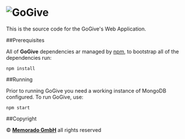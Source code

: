 # ![GoGive](https://cloud.githubusercontent.com/assets/498906/10432023/ddb0e1f2-7108-11e5-9d0e-53e18d80d632.png)

This is the source code for the GoGive's Web Application.

##Prerequisites

All of **GoGive** dependencies ar managed by [npm](https://www.npmjs.com/), to bootstrap all of the dependencies run:
```
npm install
```

##Running

Prior to running GoGive you need a  working instance of MongoDB configured. To run GoGive, use:
```
npm start
```

##Copyright

© [**Memorado GmbH**](http://memorado.com) all rights reserved
